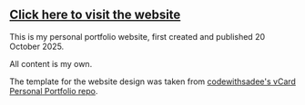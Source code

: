 ## [Click here to visit the website](https://drpollylang.github.io/my_portfolio/)

This is my personal portfolio website, first created and published 20 October 2025.

All content is my own. 

The template for the website design was taken from [codewithsadee's vCard Personal Portfolio repo](https://github.com/codewithsadee/vcard-personal-portfolio/tree/master).
